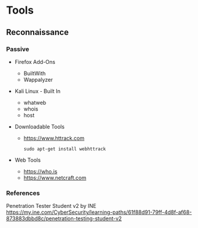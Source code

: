 # Tools

## Reconnaissance
### Passive
* Firefox Add-Ons
   * BuiltWith
   * Wappalyzer  
  
* Kali Linux - Built In
   * whatweb
   * whois
   * host  

* Downloadable Tools
   * https://www.httrack.com 
      ```
      sudo apt-get install webhttrack
      ```  
      
* Web Tools
   * https://who.is 
   * https://www.netcraft.com


### References
Penetration Tester Student v2 by INE  
https://my.ine.com/CyberSecurity/learning-paths/61f88d91-79ff-4d8f-af68-873883dbbd8c/penetration-testing-student-v2
